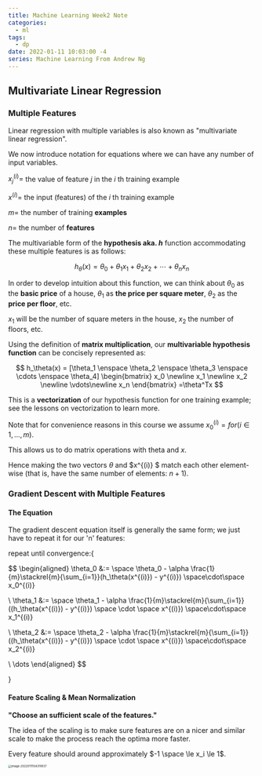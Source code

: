 ```yaml
---
title: Machine Learning Week2 Note
categories:
  - ml
tags:
  - dp
date: 2022-01-11 10:03:00 -4
series: Machine Learning From Andrew Ng
---
```


## Multivariate Linear Regression

### Multiple Features

Linear regression with multiple variables is also known as "multivariate linear regression".

We now introduce notation for equations where we can have any number of input variables.

$x_j^{(i)}=$ the value of feature $j$ in the $i$ th training example

$x^{(i)}=$ the input (features) of the $i$ th training example

$m=$ the number of training **examples**

$n=$ the number of **features**

The multivariable form of the **hypothesis aka. $h$** function accommodating these multiple features is as follows:

$$
h_\theta(x) = \theta_0 + \theta_1x_1 + \theta_2x_2 + \cdots + \theta_nx_n
$$

In order to develop intuition about this function, we can think about $\theta_0$ as the **basic price** of a house, $\theta_1$ as **the price per square meter**, $\theta_2$ as the **price per floor**, etc.

$x_1$ will be the number of square meters in the house, $x_2$ the number of floors, etc.

Using the definition of **matrix multiplication**, our **multivariable hypothesis function** can be concisely represented as:

$$
h_\theta(x) =
[\theta_1 \enspace \theta_2 \enspace \theta_3 \enspace \cdots \enspace \theta_4]
\begin{bmatrix}
   x_0 \newline
   x_1 \newline
   x_2 \newline
   \vdots\newline
   x_n
\end{bmatrix}
=\theta^Tx
$$

This is a **vectorization** of our hypothesis function for one training example; see the lessons on vectorization to learn more.

Note that for convenience reasons in this course we assume $x_0^{(i)} =  for (i\in1,\dots,m)$.

This allows us to do matrix operations with theta and $x$.

Hence making the two vectors $\theta$ and $x^{(i)} $ match each other element-wise (that is, have the same number of elements: $n+1$).

### Gradient Descent with Multiple Features

#### The Equation

The gradient descent equation itself is generally the same form; we just have to repeat it for our 'n' features:

repeat until convergence:{

$$
\begin{aligned}
\theta_0 &:= \space \theta_0 - \alpha \frac{1}{m}\stackrel{m}{\sum_{i=1}}(h_\theta(x^{(i)}) - y^{(i)}) \space\cdot\space x_0^{(i)}

\\
\theta_1 &:= \space \theta_1 - \alpha \frac{1}{m}\stackrel{m}{\sum_{i=1}}((h_\theta(x^{(i)}) - y^{(i)}) \space \cdot \space x^{(i)}) \space\cdot\space x_1^{(i)}

\\
\theta_2 &:= \space \theta_2 - \alpha \frac{1}{m}\stackrel{m}{\sum_{i=1}}((h_\theta(x^{(i)}) - y^{(i)}) \space \cdot \space x^{(i)}) \space\cdot\space x_2^{(i)}

\\
\dots
\end{aligned}
$$

}

#### Feature Scaling & Mean Normalization

**"Choose an sufficient scale of the features."**

The idea of the scaling is to make sure features are on a nicer and similar scale to make the process reach the optima more faster.

Every feature should around approximately $-1 \space \le x_i \le 1$.

<img src="../../../public/img/image-20220111104319937.png" alt="image-20220111104319937" style="zoom:40%;width: 100%" />

Replace $x_i$ with following formula and this do not apply to $x_0$.

$$
x_i:= \frac{x_i - \mu_i}{s_i}
$$

Where $μ_i$ is the **average** of all the values for feature (i) and $s_i$ is the range of values $ (max - min)$, or $s_i$ is the standard deviation.

E.g.

$$
\begin{aligned}
x_1 &= \frac{size - 1000}{(max\space number\space of\space x_1) - (min\space number\space of\space x_1)}
\\
x_2 &= \frac{\#bedrooms - 2}{(max\space number\space of\space x_2) - (min\space number\space of\space x_2)}
\end{aligned}
$$

will get this approximately:

$$
-0.5 \le x_1 \le 0.5 \space,\space -0.5 \le x_2 \le 0.5
$$

#### The Learning Rate

**"Choose a sufficient learning rate of the features."**

**Debugging gradient descent.** Make a plot with **_number of iterations_** on the x-axis. Now plot the cost function, $J(θ)$ over the number of iterations of gradient descent. If $J(θ)$ ever increases, then you probably need to decrease $α$.

![img](../../../public/img/rC2jGKgvEeamBAoLccicqA_ec9e40a58588382f5b6df60637b69470_Screenshot-2016-11-11-08.55.21.png)

#### Polynomial Regression

**"Some data can not be represent with just a straight line, things are more complicated."**

<img src="../../../public/img/image-20220111150432097.png" alt="image-20220111150432097" style="zoom:66%;width:100%" />

Suppose we want to know the price of the house, and we have two features which lead to the following hypothesis:

$$
h_\theta(x) = \theta_0 + \theta_1 \times frontage + \theta_2 \times depth
$$

we can merge those two features into one feature like this:

$$
h_\theta(x) = \theta_0 + \theta_1 \times area, \qquad area = frontage \times depth
$$

And suppose we have the following training set:

<img src="../../../public/img/image-20220111151455763.png" alt="image-20220111151455763" style="zoom:66%;width:100%" />

the quadratic function:

$$
h_\theta(x) = \theta_0 + \theta_1(size) + \theta_2(size)^2
$$

and the cube function:

$$
h_\theta(x) = \theta_0 + \theta_1(size) + \theta_2(size)^2 + \theta_3(size)^3
$$

are not the best choice to fit this model, maybe we can use the square root function:

$$
h_\theta(x) = \theta_0 + \theta_1(size) + \theta_2\sqrt{(size)}
$$

### Normal Equation

**“Another way for getting the $\theta$ in one step analytically.”**

Previously with the gradient descent function, we can get the result by examining the data set and iterating them. But that requires derivation and calculus involved.

Say we got an example:

<img src="../../../public/img/image-20220111162716034.png" alt="image-20220111162716034" style="zoom:50%;width:100%" />

and we can get the $\theta$ by computing this:

$$
\theta = (X^TX)^{-1}X^Ty
$$

where $(X^TX)^{-1}$ is the inverse of the matrix $X^TX$. This is called **_Normal Equation_**.

This equation require no feature scaling.

Characteristic of those two methods:

| Gradient Descent             | Normal Equation                                |
| :--------------------------- | :--------------------------------------------- |
| Need to choose alpha         | No need to choose alpha                        |
| Needs many iterations        | No need to iterate                             |
| $O (kn^2)$                   | $O (n^3)$, need to calculate inverse of $X^TX$ |
| Works well when $n$ is large | Slow if $n$ is very large                      |

## Programming Homework

Suppose we have data:

```
6.1101,17.592
5.5277,9.1302
8.3829,11.886
7.4764,4.3483
...
```

where first column is X and then Y.

### Data loading

We process the data:

```octave
% read data
data = load('ex1data1.txt');
X = data(:, 1); y = data(:, 2);

X = [ones(m, 1), data(:,1)]; % Add a column of ones to x
theta = zeros(2, 1); % initialize fitting parameters
```

Then we got:

$$
X = \begin{bmatrix}
   ~1 & 6.1101~ \\
   ~1 & 5.5277~ \\
   ~1 &\cdots~
\end{bmatrix}
,~~
Y = \begin{bmatrix}
   ~17.592~ \\
   ~9.1302~ \\
   \cdots
\end{bmatrix}
$$

The objective of linear regression is to **minimize the cost function**:

$$
J(\theta) = {1 \over 2m}\stackrel{m}{\sum_{i=1}}(h_\theta(x^{(i)}) \space\space - \space\space y^{(i)})^2
$$

where the hypothesis is:

$$
h(\theta) = \theta^TX = \theta_0 + \theta_1X_1
$$

### Cost Function Impl

In octave, the cost function can be harvested:

```octave
function J = computeCost(X, y, theta)
  %COMPUTECOST Compute cost for linear regression
  %   J = COMPUTECOST(X, y, theta) computes the cost of using theta as the
  %   parameter for linear regression to fit the data points in X and y

  m = length(y); % number of training examples
  J = (1 / (2 * m)) * sum(power(X * theta - y, 2))
end
```

$$
J(\theta) = {1 \over 2m} sum[(\theta^TX - Y)^2]
$$

### Gradient Descent Impl

One way to do this is to use the **batch gradient descent algorithm**. In batch gradient descent, each

iteration performs the update

$$
\theta_j := \theta_j - \alpha {1 \over m}\stackrel{m}{\sum_{i=1}}(h_\theta(x^{(i)}) \space\space - \space\space y^{(i)}) x_j^{(i)}
$$

In octave

```octave
function [theta, J_history] = gradientDescentMulti(X, y, theta, alpha, num_iters)
  %GRADIENTDESCENTMULTI Performs gradient descent to learn theta
  %   theta = GRADIENTDESCENTMULTI(x, y, theta, alpha, num_iters) updates theta by
  %   taking num_iters gradient steps with learning rate alpha

  m = length(y); % number of training examples
  J_history = zeros(num_iters, 1);
  for iter = 1:num_iters
      temp = zeros(size(theta, 1), 1);
      for j = 1: size(X, 2)
          temp(j) = theta(j) - alpha * (1 / m) * sum((X * theta - y) .* X(:, j));
      end
      theta = temp
      % Save the cost J in every iteration
      J_history(iter) = computeCostMulti(X, y, theta);
  end
end
```

Then we can exam the cost function and get the minimum:

```octave
% Some gradient descent settings
iterations = 1500;
alpha = 0.01;

theta = gradientDescent(X, y, theta, alpha, iterations);
```

### Prediction

Once we got our right theta, we can commit a prediction:

```octave
predict1 = [1, 3.5] *theta;
fprintf('For population = 35,000, we predict a profit of %f\n',...
  predict1*10000);
predict2 = [1, 7] * theta;
fprintf('For population = 70,000, we predict a profit of %f\n',...
    predict2*10000);
```

### Feature Normalization

```octave
function [X_norm, mu, sigma] = featureNormalize(X)
  %FEATURENORMALIZE Normalizes the features in X
  %   FEATURENORMALIZE(X) returns a normalized version of X where
  %   the mean value of each feature is 0 and the standard deviation
  %   is 1. This is often a good preprocessing step to do when
  %   working with learning algorithms.

  mu = mean(X)
  sigma = std(X)
  X_norm = (X .- mu) ./ sigma
end
```

Explain:

- Subtract the mean value of each feature from the dataset.
- After subtracting the mean, additionally scale (divide) the feature values by their respective “standard deviations.”.

### Normal Equation Impl

```octave
function [theta] = normalEqn(X, y)
  %NORMALEQN Computes the closed-form solution to linear regression
  %   NORMALEQN(X,y) computes the closed-form solution to linear
  %   regression using the normal equations.

	theta = pinv(X' * X) * X' * y;
end
```
